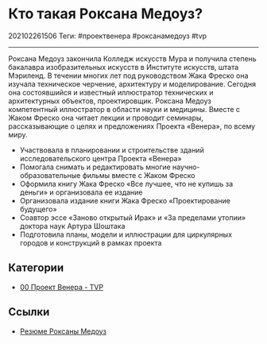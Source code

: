 # Кто такая Роксана Медоуз?

202102261506
Теги: #проектвенера #роксанамедоуз #tvp
___

Роксана Медоуз закончила Колледж искусств Мура и получила степень бакалавра изобразительных искусств в Институте искусств, штата Мэриленд. В течении многих лет под руководством Жака Фреско она изучала техническое черчение, архитектуру и моделирование. Сегодня она состоявшийся и известный иллюстратор технических и архитектурных объектов, проектировщик. Роксана Медоуз компетентный иллюстратор в области науки и медицины. Вместе с Жаком Фреско она читает лекции и проводит семинары, рассказывающие о целях и предложениях Проекта «Венера», по всему миру.

-   Участвовала в планировании и строительстве зданий исследовательского центра Проекта «Венера»
-   Помогала снимать и редактировать многие научно-образовательные фильмы вместе с Жаком Фреско
-   Оформила книгу Жака Фреско «Все лучшее, что не купишь за деньги» и организовала ее издание
-   Организовала издание книги Жака Фреско «Проектирование будущего»
-   Соавтор эссе «Заново открытый Ирак» и «За пределами утопии» доктора наук Артура Шоштака
-   Подготовила планы, модели и иллюстрации для циркулярных городов и конструкций в рамках проекта

## Категории

* [00 Проект Венера - TVP](00%20%D0%9F%D1%80%D0%BE%D0%B5%D0%BA%D1%82%20%D0%92%D0%B5%D0%BD%D0%B5%D1%80%D0%B0%20-%20TVP.md)

## Ссылки

* [Резюме Роксаны Медоуз](https://vk.com/pages?oid=-28542288&p=%D0%A0%D0%B5%D0%B7%D1%8E%D0%BC%D0%B5%3A_%D0%A0%D0%BE%D0%BA%D1%81%D0%B0%D0%BD%D0%B0_%D0%9C%D0%B5%D0%B4%D0%BE%D1%83%D0%B7)

